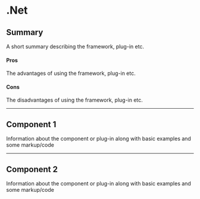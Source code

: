 .Net
======================

## Summary

A short summary describing the framework, plug-in etc.

#### Pros

The advantages of using the framework, plug-in etc.

#### Cons

The disadvantages of using the framework, plug-in etc.

***

## Component 1

Information about the component or plug-in along with basic examples and some markup/code

***

## Component 2

Information about the component or plug-in along with basic examples and some markup/code
